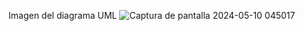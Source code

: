 Imagen del diagrama UML
![Captura de pantalla 2024-05-10 045017](https://github.com/cesar050/Sistema_Gestion_Biblioteca/assets/145623077/942c0923-e905-4e19-9fb3-038c292c8512)
